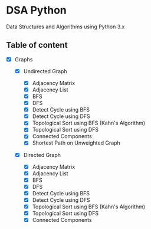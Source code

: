 # DSA Python

Data Structures and Algorithms using Python 3.x

## Table of content

- [x] Graphs

    - [x] Undirected Graph
        
        - [x] Adjacency Matrix
        - [x] Adjacency List
        - [x] BFS
        - [x] DFS
        - [x] Detect Cycle using BFS
        - [x] Detect Cycle using DFS
        - [x] Topological Sort using BFS (Kahn's Algorithm)
        - [x] Topological Sort using DFS
        - [x] Connected Components
        - [x] Shortest Path on Unweighted Graph
    
    - [x] Directed Graph

        - [x] Adjacency Matrix
        - [x] Adjacency List
        - [x] BFS
        - [x] DFS
        - [x] Detect Cycle using BFS
        - [x] Detect Cycle using DFS
        - [x] Topological Sort using BFS (Kahn's Algorithm)
        - [x] Topological Sort using DFS
        - [x] Connected Components
